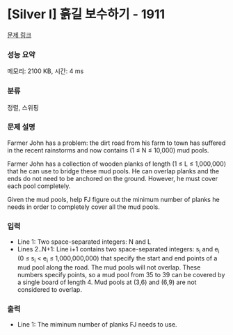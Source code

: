 # [Silver I] 흙길 보수하기 - 1911 

[문제 링크](https://www.acmicpc.net/problem/1911) 

### 성능 요약

메모리: 2100 KB, 시간: 4 ms

### 분류

정렬, 스위핑

### 문제 설명

<p>Farmer John has a problem: the dirt road from his farm to town has suffered in the recent rainstorms and now contains (1 ≤ N ≤ 10,000) mud pools.</p>

<p>Farmer John has a collection of wooden planks of length (1 ≤ L ≤ 1,000,000) that he can use to bridge these mud pools. He can overlap planks and the ends do not need to be anchored on the ground. However, he must cover each pool completely.</p>

<p>Given the mud pools, help FJ figure out the minimum number of planks he needs in order to completely cover all the mud pools.</p>

### 입력 

 <ul>
	<li>Line 1: Two space-separated integers: N and L</li>
	<li>Lines 2..N+1: Line i+1 contains two space-separated integers: s<sub>i</sub> and e<sub>i</sub> (0 ≤ s<sub>i</sub> < e<sub>i</sub> ≤ 1,000,000,000) that specify the start and end points of a mud pool along the road. The mud pools will not overlap. These numbers specify points, so a mud pool from 35 to 39 can be covered by a single board of length 4. Mud pools at (3,6) and (6,9) are not considered to overlap.</li>
</ul>

### 출력 

 <ul>
	<li>Line 1: The miminum number of planks FJ needs to use.</li>
</ul>

